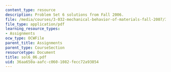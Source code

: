 ```yaml
---
content_type: resource
description: Problem Set 6 solutions from Fall 2006.
file: /media/courses/3-032-mechanical-behavior-of-materials-fall-2007/36aa650aaafcc0601082fecc72a93854_sol6_06.pdf
file_type: application/pdf
learning_resource_types:
- Assignments
ocw_type: OCWFile
parent_title: Assignments
parent_type: CourseSection
resourcetype: Document
title: sol6_06.pdf
uid: 36aa650a-aafc-c060-1082-fecc72a93854
---
```

